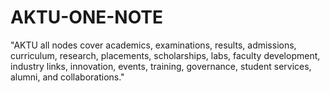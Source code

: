 # AKTU-ONE-NOTE
"AKTU all nodes cover academics, examinations, results, admissions, curriculum, research, placements, scholarships, labs, faculty development, industry links, innovation, events, training, governance, student services, alumni, and collaborations."
